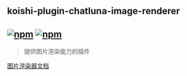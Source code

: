## koishi-plugin-chatluna-image-renderer

## [![npm](https://img.shields.io/npm/v/koishi-plugin-chatluna-image-renderer)](https://www.npmjs.com/package/koishi-plugin-chatluna-image-renderer) [![npm](https://img.shields.io/npm/dm/koishi-plugin-chatluna-image-renderer)](https://www.npmjs.com/package//koishi-plugin-chatluna-image-renderer)

> 提供图片渲染能力的插件

[图片渲染器文档](https://chatluna.chat/ecosystem/renderer/image.html)
